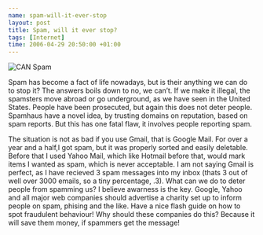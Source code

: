 ```yaml
--- 
name: spam-will-it-ever-stop 
layout: post 
title: Spam, will it ever stop? 
tags: [Internet]
time: 2006-04-29 20:50:00 +01:00 
---
```


![CAN Spam](http://static.flickr.com/54/136808455_58aae5f13d_t.jpg)

Spam has become a fact of life nowadays, but is their anything we can do to
stop it? The answers boils down to no, we can’t. If we make it illegal, the
spamsters move abroad or go underground, as we have seen in the United States.
People have been prosecuted, but again this does not deter people. Spamhaus
have a novel idea, by trusting domains on reputation, based on spam reports.
But this has one fatal flaw, it involves people reporting spam.

The situation is not as bad if you use Gmail, that is Google Mail. For over a
year and a half,I got spam, but it was properly sorted and easily deletable.
Before that I used Yahoo Mail, which like Hotmail before that, would mark
items I wanted as spam, which is never acceptable. I am not saying Gmail is
perfect, as I have recieved 3 spam messages into my inbox (thats 3 out of well
over 3000 emails, so a tiny percentage, .3). What can we do to deter people
from spamming us? I believe awarness is the key. Google, Yahoo and all major
web companies should advertise a charity set up to inform people on spam,
phising and the like. Have a nice flash guide on how to spot fraudulent
behaviour! Why should these companies do this? Because it will save them
money, if spammers get the message!
